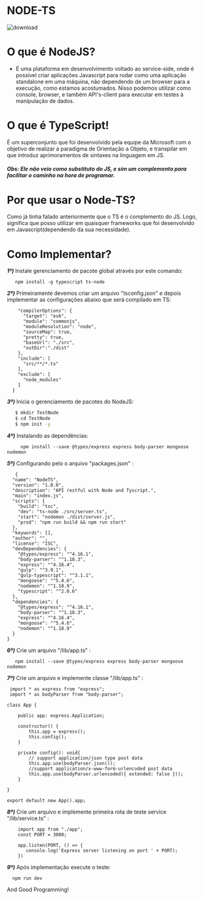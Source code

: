 # NODE-TS
![download](https://user-images.githubusercontent.com/13353050/59777167-840b8380-928a-11e9-82b3-143a1d8ecd5d.png)
# O que é NodeJS?
   - É uma plataforma em desenvolvimento voltado ao service-side, onde é possível criar aplicações Javascript para rodar como uma aplicação standalone em uma máquina, não dependendo de um browser para a execução, como estamos acostumados. Nisso podemos utilizar como console, browser, e também API's-client para executar em testes à manipulação de dados.

# O que é TypeScript!

  É um superconjunto que foi desenvolvido pela equipe da Microsoft com o objetivo de realizar a paradigma de Orientação a Objeto, e transpilar em que introduz aprimoramentos de sintaxes na linguagem em JS. 
##### Obs: Ele não veio como substituto do JS, e sim um complemento para facilitar o caminho na hora de programar.

# Por que usar o Node-TS? 
  Como já tinha falado anteriormente que o TS é o complemento do JS. Logo, significa que posso utilizar em quaisquer frameworks que foi desenvolvido em Javascript(dependendo da sua necessidade).

# Como Implementar?

 ***1º)*** Instale gerenciamento de pacote global através por este comando:
```
   npm install -g typescript ts-node
```
 ***2º)*** Primeiramente devemos criar um arquivo "tsconfig.json" e depois implementar as configurações abaixo que será compilado em TS:
```{
    "compilerOptions": {
      "target": "es6", 
      "module": "commonjs",
      "moduleResolution": "node",
      "sourceMap": true,
      "pretty": true,
      "baseUrl": "./src",
      "outDir":"./dist"
    },
    "include": [
      "src/**/*.ts"
    ],
    "exclude": [
      "node_modules"
    ]
  }
```

 ***3º)*** Inicia o gerenciamento de pacotes do NodeJS:
```sh
   $ mkdir TestNode 
   $ cd TestNode
   $ npm init -y
```
 ***4º)*** Instalando as dependências:
```
     npm install --save @types/express express body-parser mongoose   nodemon
```
 ***5º)*** Configurando pelo o arquivo "packages.json" :
```
   {
  "name": "NodeTS",
  "version": "1.0.0",
  "description": "API restful with Node and Tyscript.",
  "main": "index.js",
  "scripts": {
    "build": "tsc",
    "dev": "ts-node ./src/server.ts",
    "start": "nodemon ./dist/server.js",
    "prod": "npm run build && npm run start"
  },
  "keywords": [],
  "author": "",
  "license": "ISC",
  "devDependencies": {
    "@types/express": "^4.16.1",
    "body-parser": "^1.18.3",
    "express": "^4.16.4",
    "gulp": "^3.9.1",
    "gulp-typescript": "^3.1.1",
    "mongoose": "^5.4.6",
    "nodemon": "^1.18.9",
    "typescript": "^2.0.6"
  },
  "dependencies": {
    "@types/express": "^4.16.1",
    "body-parser": "^1.18.3",
    "express": "^4.16.4",
    "mongoose": "^5.4.6",
    "nodemon": "^1.18.9"
  }
}
```
 ***6º)*** Crie um arquivo "/lib/app.ts" :
  ```
     npm install --save @types/express express body-parser mongoose   nodemon
 ```
 
***7º)*** Crie um arquivo e implemente classe "/lib/app.ts"  :
```
 import * as express from "express";
 import * as bodyParser from "body-parser";

class App {

    public app: express.Application;

    constructor() {
        this.app = express();
        this.config();        
    }

    private config(): void{
        // support application/json type post data
        this.app.use(bodyParser.json());
        //support application/x-www-form-urlencoded post data
        this.app.use(bodyParser.urlencoded({ extended: false }));
    }

}

export default new App().app;
```

***8º)*** Crie um arquivo e implemente primeira rota de teste service "/lib/service.ts"  :
```
    import app from "./app";
    const PORT = 3000;

    app.listen(PORT, () => {
       console.log('Express server listening on port ' + PORT);
    })
```

***9º)*** Após implementação execute o teste:
   ```
     npm run dev
  ```
  And Good Programming!
